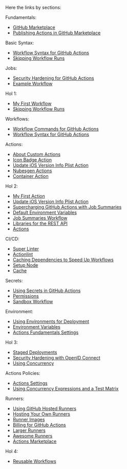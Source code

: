 Here the links by sections:

Fundamentals:
- [GitHub Marketplace](https://github.com/marketplace?type=actions)
- [Publishing Actions in GitHub Marketplace](https://docs.github.com/en/actions/creating-actions/publishing-actions-in-github-marketplace)

Basic Syntax:
- [Workflow Syntax for GitHub Actions](https://docs.github.com/en/actions/using-workflows/workflow-syntax-for-github-actions)
- [Skipping Workflow Runs](https://docs.github.com/en/actions/managing-workflow-runs/skipping-workflow-runs)

Jobs:
- [Security Hardening for GitHub Actions](https://docs.github.com/en/actions/security-guides/security-hardening-for-github-actions#example-of-a-script-injection-attack)
- [Example Workflow](https://github.com/wulfland/AccelerateDevOps/blob/main/.github/workflows/starter.yml)

Hol 1:
- [My First Workflow](https://github.com/ps-actions-sandbox/ActionsFundamentals/blob/main/hol/01-My-first-workflow.md)
- [Skipping Workflow Runs](https://docs.github.com/en/actions/managing-workflow-runs/skipping-workflow-runs)

Workflows:
- [Workflow Commands for GitHub Actions](https://docs.github.com/en/actions/using-workflows/workflow-commands-for-github-actions?tool=bash#setting-an-output-parameter)
- [Workflow Syntax for GitHub Actions](https://docs.github.com/en/actions/using-workflows/workflow-syntax-for-github-actions)

Actions:
- [About Custom Actions](https://docs.github.com/en/actions/creating-actions/about-custom-actions)
- [Icon Badge Action](https://github.com/damienaicheh/icon-badge-action/tree/main)
- [Update iOS Version Info Plist Action](https://github.com/damienaicheh/update-ios-version-info-plist-action/tree/main)
- [Nubesgen Actions](https://github.com/microsoft/nubesgen-actions/tree/main)
- [Container Action](https://github.com/actions/container-action)

Hol 2:
- [My First Action](https://github.com/ps-actions-sandbox/ActionsFundamentals/blob/main/hol/02-My-first-action.md)
- [Update iOS Version Info Plist Action](https://github.com/damienaicheh/update-ios-version-info-plist-action)
- [Supercharging GitHub Actions with Job Summaries](https://github.blog/2022-05-09-supercharging-github-actions-with-job-summaries/)
- [Default Environment Variables](https://docs.github.com/en/actions/learn-github-actions/variables#default-environment-variables)
- [Job Summaries Workflow](https://github.com/wulfland/AccelerateDevOps/blob/main/.github/workflows/job_summaries.yml)
- [Libraries for the REST API](https://docs.github.com/en/rest/overview/libraries-for-the-rest-api?apiVersion=2022-11-28)
- [Actions](https://github.com/actions)

CI/CD:
- [Super Linter](https://github.com/super-linter/super-linter)
- [Actionlint](https://github.com/rhysd/actionlint)
- [Caching Dependencies to Speed Up Workflows](https://docs.github.com/en/actions/using-workflows/caching-dependencies-to-speed-up-workflows)
- [Setup Node](https://github.com/actions/setup-node#caching-global-packages-data)
- [Cache](https://github.com/actions/cache)

Secrets:
- [Using Secrets in GitHub Actions](https://docs.github.com/en/actions/security-guides/using-secrets-in-github-actions)
- [Permissions](https://docs.github.com/en/actions/using-workflows/workflow-syntax-for-github-actions#permissions)
- [Sandbox Workflow](https://github.com/damienaicheh/github-actions-sandbox/blob/main/.github/workflows/sandbox.yaml)

Environment:
- [Using Environments for Deployment](https://docs.github.com/en/actions/deployment/targeting-different-environments/using-environments-for-deployment)
- [Environment Variables](https://docs.github.com/en/actions/using-workflows/workflow-syntax-for-github-actions#jobsjob_idenvironment)
- [Actions Fundamentals Settings](https://github.com/damienaicheh/actions-fundamentals/settings/environments)

Hol 3:
- [Staged Deployments](https://github.com/ps-actions-sandbox/ActionsFundamentals/blob/main/hol/03-Staged-deployments.md)
- [Security Hardening with OpenID Connect](https://docs.github.com/en/actions/deployment/security-hardening-your-deployments/about-security-hardening-with-openid-connect)
- [Using Concurrency](https://docs.github.com/en/actions/using-jobs/using-concurrency)

Actions Policies:
- [Actions Settings](https://github.com/damienaicheh/github-actions-sandbox/settings/actions)
- [Using Concurrency Expressions and a Test Matrix](https://docs.github.com/en/actions/examples/using-concurrency-expressions-and-a-test-matrix?apiVersion=2022-11-28)

Runners:
- [Using GitHub Hosted Runners](https://docs.github.com/en/actions/using-github-hosted-runners)
- [Hosting Your Own Runners](https://docs.github.com/en/actions/hosting-your-own-runners)
- [Runner Images](https://github.com/actions/runner-images)
- [Billing for GitHub Actions](https://docs.github.com/en/billing/managing-billing-for-github-actions/about-billing-for-github-actions)
- [Larger Runners](https://docs.github.com/en/actions/using-github-hosted-runners/about-larger-runners/about-larger-runners)
- [Awesome Runners](https://github.com/jonico/awesome-runners)
- [Actions Marketplace](https://github.com/rajbos/actions-marketplace)

Hol 4:
- [Reusable Workflows](https://github.com/ps-actions-sandbox/ActionsFundamentals/blob/main/hol/04-Reusable-workflows.md#summary)
